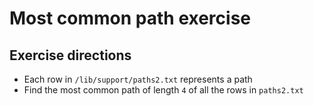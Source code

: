 # Most common path exercise

## Exercise directions

* Each row in `/lib/support/paths2.txt` represents a path
* Find the most common path of length `4` of all the rows in `paths2.txt`
